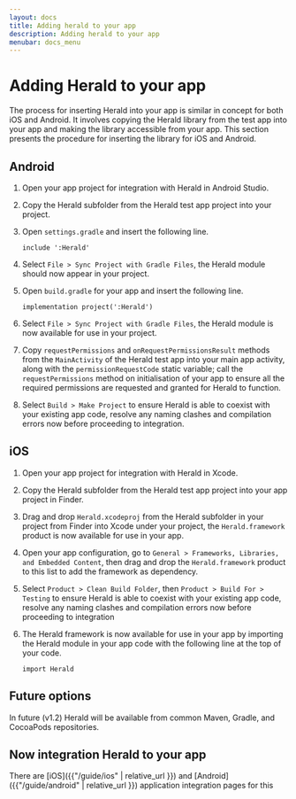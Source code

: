 ```yaml
---
layout: docs
title: Adding herald to your app
description: Adding herald to your app
menubar: docs_menu
---
```


# Adding Herald to your app

The process for inserting Herald into your app is similar in concept for both iOS and Android. It involves copying the Herald library from the test app into your app and making the library accessible from your app. This section presents the procedure for inserting the library for iOS and Android.

## Android
1. Open your app project for integration with Herald in Android Studio.
1. Copy the Herald subfolder from the Herald test app project into your project.
1. Open ```settings.gradle``` and insert the following line.

   ```include ':Herald'```
1. Select ```File > Sync Project with Gradle Files```, the Herald module should now appear in your project.
1. Open ```build.gradle``` for your app and insert the following line.

   ```implementation project(':Herald')```
1. Select ```File > Sync Project with Gradle Files```, the Herald module is now available for use in your project.
1. Copy ```requestPermissions``` and ```onRequestPermissionsResult``` methods from the ```MainActivity``` of the Herald test app into your main app activity, along with the ```permissionRequestCode``` static variable; call the ```requestPermissions``` method on initialisation of your app to ensure all the required permissions are requested and granted for Herald to function.
1. Select ```Build > Make Project``` to ensure Herald is able to coexist with your existing app code, resolve any naming clashes and compilation errors now before proceeding to integration.


## iOS
1. Open your app project for integration with Herald in Xcode.
1. Copy the Herald subfolder from the Herald test app project into your app project in Finder.
1. Drag and drop ```Herald.xcodeproj``` from the Herald subfolder in your project from Finder into Xcode under your project, the ```Herald.framework``` product is now available for use in your app.
1. Open your app configuration, go to ```General > Frameworks, Libraries, and Embedded Content```, then drag and drop the ```Herald.framework``` product to this list to add the framework as dependency.
1. Select ```Product > Clean Build Folder```, then ```Product > Build For > Testing``` to ensure Herald is able to coexist with your existing app code, resolve any naming clashes and compilation errors now before proceeding to integration
1. The Herald framework is now available for use in your app by importing the Herald module in your app code with the following line at the top of your code.

   ```import Herald```

## Future options

In future (v1.2) Herald will be available from common Maven, Gradle, and CocoaPods repositories.

## Now integration Herald to your app

There are [iOS]({{"/guide/ios" | relative_url }}) and [Android]({{"/guide/android" | relative_url }}) application integration pages for this
